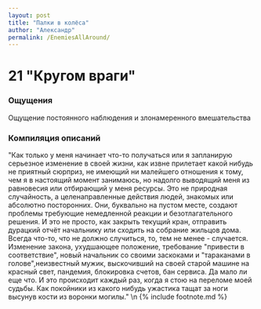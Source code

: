 ```yaml
---
layout: post
title: "Палки в колёса"
author: "Александр"
permalink: /EnemiesAllAround/
---
```


# 21 "Кругом враги"

### Ощущения
Ощущение постоянного наблюдения и злонамеренного вмешательства

### Компиляция описаний
"Как только у меня начинает что-то получаться или я запланирую серьезное изменение в своей жизни, как извне прилетает какой нибудь не приятный сюрприз, не имеющий ни малейшего отношения к тому, чем я в настоящий момент занимаюсь, но надолго выводящий меня из равновесия или отбирающий у меня ресурсы. Это не природная случайность, а целенаправленные действия людей, знакомых или абсолютно посторонних. Они, буквально на пустом месте, создают проблемы требующие немедленной реакции и безотлагательного решения. И это не просто, как закрыть текущий кран, отправить дурацкий отчёт начальнику или сходить на собрание жильцов дома. Всегда что-то, что не должно случиться, то, тем не менее - случается. Изменение закона, ухудшающее положение, требование "привести в соответствие", новый начальник со своими заскоками и "тараканами в голове",неизвестный мужик, выскочивший на своей старой машине на красный свет, пандемия, блокировка счетов, бан сервиса. Да мало ли еще что. И это происходит каждый раз, когда я стою на переломе моей судьбы. Как покойники из какого нибудь ужастика тащат за ноги высунув кости из воронки могилы." 
\n {% include footnote.md %}
